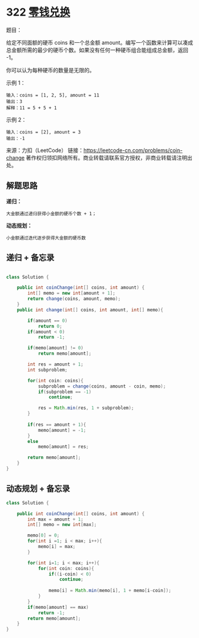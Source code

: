 # 322 [零钱兑换](https://leetcode-cn.com/problems/coin-change/)

题目：

给定不同面额的硬币 coins 和一个总金额 amount。编写一个函数来计算可以凑成总金额所需的最少的硬币个数。如果没有任何一种硬币组合能组成总金额，返回 -1。

你可以认为每种硬币的数量是无限的。



示例 1：

```
输入：coins = [1, 2, 5], amount = 11
输出：3 
解释：11 = 5 + 5 + 1
```


示例 2：

```
输入：coins = [2], amount = 3
输出：-1
```

来源：力扣（LeetCode）
链接：https://leetcode-cn.com/problems/coin-change
著作权归领扣网络所有。商业转载请联系官方授权，非商业转载请注明出处。

## 解题思路

**递归：**

```
大金额通过递归获得小金额的硬币个数 + 1；
```

**动态规划：**

```
小金额通过迭代逐步获得大金额的硬币数
```



## 递归 + 备忘录

```java

class Solution {

    public int coinChange(int[] coins, int amount) {
        int[] memo = new int[amount + 1];
        return change(coins, amount, memo);
    }
    public int change(int[] coins, int amount, int[] memo){

        if(amount == 0)
            return 0;
        if(amount < 0)
            return -1;

        if(memo[amount] != 0)
            return memo[amount];

        int res = amount + 1;
        int subproblem;

        for(int coin: coins){
            subproblem = change(coins, amount - coin, memo);
            if(subproblem == -1)
                continue;

            res = Math.min(res, 1 + subproblem);
        }
        
        if(res == amount + 1){
            memo[amount] = -1;            
        }
        else
            memo[amount] = res;            

        return memo[amount];
    }
}    
```



## 动态规划 + 备忘录

```java
class Solution {

    public int coinChange(int[] coins, int amount) {
        int max = amount + 1;
        int[] memo = new int[max];

        memo[0] = 0;
        for(int i =1; i < max; i++){
            memo[i] = max;
        }

        for(int i=1; i < max; i++){
            for(int coin: coins){
                if((i-coin) < 0)
                    continue;
               
                memo[i] = Math.min(memo[i], 1 + memo[i-coin]);
            }           
        } 
        if(memo[amount] == max)
            return -1;       
        return memo[amount];
    }
}
```


